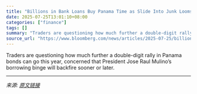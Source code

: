 ```yaml
---
title: "Billions in Bank Loans Buy Panama Time as Slide Into Junk Looms"
date: 2025-07-25T13:01:10+08:00
categories: ["finance"]
tags: []
summary: "Traders are questioning how much further a double-digit rally in Panama bonds can go this year, concerned that President Jose Raul Mulino’s borrowing binge will backfire sooner or later."
source_url: "https://www.bloomberg.com/news/articles/2025-07-25/billions-in-bank-loans-buy-panama-time-as-slide-into-junk-looms"
---
```


Traders are questioning how much further a double-digit rally in Panama bonds can go this year, concerned that President Jose Raul Mulino’s borrowing binge will backfire sooner or later.

---

*来源: [原文链接](https://www.bloomberg.com/news/articles/2025-07-25/billions-in-bank-loans-buy-panama-time-as-slide-into-junk-looms)*
